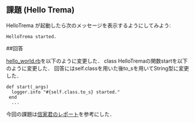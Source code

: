 ## 課題 (Hello Trema)

HelloTrema が起動したら次のメッセージを表示するようにしてみよう:

```
HelloTrema started.
```

##回答

[hello_world.rb](https://github.com/handai-trema/hello-trema-Ryo-Murakami/blob/develop/lib/hello_world.rb)を以下のように変更した．
class HelloTremaの関数startを以下のように変更した．
回答にはself.classを用いた後to_sを用いてString型に変更した．

``` 
def start(_args)
  logger.info "#{self.class.to_s} started."
 end
  ...
```

今回の課題は[信家君のレポート](https://github.com/handai-trema/hello-trema-trema-nobu/blob/master/report_1.md#user-content-%E3%82%AF%E3%83%A9%E3%82%B9%E5%90%8D%E3%82%92%E5%87%BA%E5%8A%9B%E3%81%99%E3%82%8B)を参考にした．
